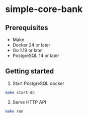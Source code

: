 # simple-core-bank

## Prerequisites

- Make
- Docker 24 or later
- Go 1.19 or later
- PostgreSQL 14 or later

## Getting started

1. Start PostgreSQL docker

```sh
make start-db
```

2. Serve HTTP API

```sh
make run
```